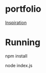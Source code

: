 # portfolio

[Inspiration](https://medium.com/@greennolgaa/how-to-build-a-markdown-blog-using-node-js-e4ab46bcab18)

# Running

npm install

node index.js